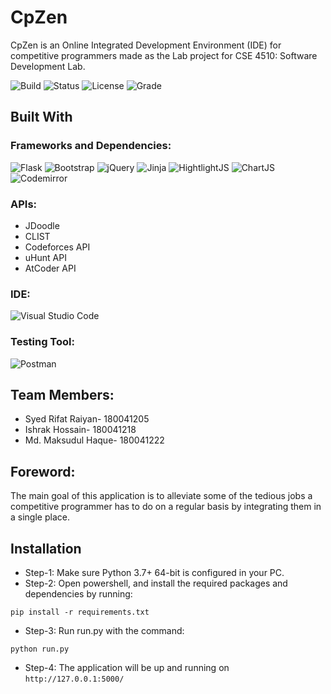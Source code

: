 # CpZen
CpZen is an Online Integrated Development Environment (IDE) for competitive programmers made as the Lab project for CSE 4510: Software Development Lab.

![Build](https://img.shields.io/badge/build-passing-lightgreen.svg)
![Status](https://img.shields.io/badge/Status-Complete-brightgreen)
![License](https://img.shields.io/badge/license-MIT-orange.svg)
![Grade](https://img.shields.io/badge/Grade-Not%20Yet%20Graded-lightgrey)

## Built With
### Frameworks and Dependencies: 
![Flask](https://img.shields.io/badge/flask-%23000.svg?style=for-the-badge&logo=flask&logoColor=white) 
![Bootstrap](https://img.shields.io/badge/bootstrap-%23563D7C.svg?style=for-the-badge&logo=bootstrap&logoColor=white) 
![jQuery](https://img.shields.io/badge/jquery-%230769AD.svg?style=for-the-badge&logo=jquery&logoColor=white)
![Jinja](https://img.shields.io/badge/Jinja-%230259B.svg?style=for-the-badge&logo=Jinja&logoColor=white)
![HightlightJS](https://img.shields.io/badge/HighlightJS-F54A2A.svg?style=for-the-badge&logo=highlightjs&logoColor=white)
![ChartJS](https://img.shields.io/badge/Chart.JS-60B5CC.svg?style=for-the-badge&logo=chartdotjs&logoColor=white)
![Codemirror](https://img.shields.io/badge/Codemirror-%23FF0000.svg?style=for-the-badge&logo=codemirror&logoColor=white)
### APIs:
* JDoodle
* CLIST
* Codeforces API
* uHunt API
* AtCoder API
### IDE: 
![Visual Studio Code](https://img.shields.io/badge/Visual%20Studio%20Code-0078d7.svg?style=for-the-badge&logo=visual-studio-code&logoColor=white)
### Testing Tool: 
![Postman](https://img.shields.io/badge/Postman-FF6C37?style=for-the-badge&logo=postman&logoColor=white)
## Team Members:
* Syed Rifat Raiyan- 180041205
* Ishrak Hossain- 180041218
* Md. Maksudul Haque- 180041222

## Foreword:
The main goal of this application is to alleviate some of the tedious jobs a competitive programmer has to do on a regular basis by integrating them in a single place.

## Installation
* Step-1: Make sure Python 3.7+ 64-bit is configured in your PC.
* Step-2: Open powershell, and install the required packages and dependencies by running: 
```shell
pip install -r requirements.txt
```
* Step-3: Run run.py with the command: 
```shell
python run.py
```
* Step-4: The application will be up and running on ```http://127.0.0.1:5000/```



